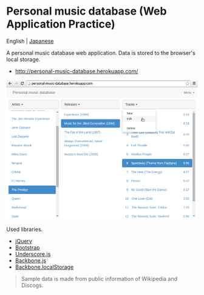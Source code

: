 # Personal music database (Web Application Practice)

English | [Japanese](/README.md)

A personal music database web application. Data is stored to the browser's local storage.

* <http://personal-music-database.herokuapp.com/>

![Screen shot](screenshot.png)

Used libraries.

* [jQuery](http://jquery.com/)
* [Bootstrap](http://getbootstrap.com/)
* [Underscore.js](http://underscorejs.org/)
* [Backbone.js](http://backbonejs.org/)
* [Backbone.localStorage](https://github.com/jeromegn/Backbone.localStorage)

> Sample data is made from public information of Wikipedia and Discogs.
